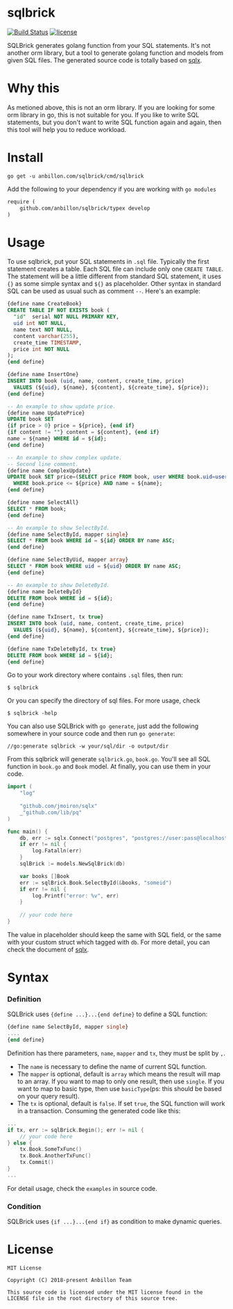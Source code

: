 sqlbrick
========

[![Build Status](https://travis-ci.org/Tourbillon/sqlbrick.svg?branch=develop)](https://travis-ci.org/Tourbillon/sqlbrick) [![license](http://img.shields.io/badge/license-MIT-red.svg?style=flat)](https://raw.githubusercontent.com/Tourbillon/sqlbrick/master/LICENSE)

SQLBrick generates golang function from your SQL statements. It's not another orm library, but a tool to generate golang function and models from given SQL files. The generated source code is totally based on  [sqlx][1]. 

# Why this
As metioned above, this is not an orm library. If you are looking for some orm library in go, this is not suitable for you. If you like to write SQL statements, but you don't want to write SQL function again and again, then this tool will help you to reduce workload.

# Install
```shell
go get -u anbillon.com/sqlbrick/cmd/sqlbrick
```
Add the following to your dependency if you are working with `go modules`
```mod
require (
	github.com/anbillon/sqlbrick/typex develop
)
```

# Usage
To use sqlbrick, put your SQL statements in `.sql` file. Typically the first statement creates a table. Each SQL file can include only one `CREATE TABLE`. The statement will be a little different from standard SQL statement, it uses `{}` as some simple syntax and `${}` as  placeholder. Other syntax in standard SQL can be used as usual such as comment  `--`. Here's an example:

```sql
{define name CreateBook}
CREATE TABLE IF NOT EXISTS book (
  "id"  serial NOT NULL PRIMARY KEY,
  uid int NOT NULL,
  name text NOT NULL,
  content varchar(255),
  create_time TIMESTAMP,
  price int NOT NULL
);
{end define}

{define name InsertOne}
INSERT INTO book (uid, name, content, create_time, price)
  VALUES (${uid}, ${name}, ${content}, ${create_time}, ${price});
{end define}

-- An example to show update price.
{define name UpdatePrice}
UPDATE book SET
{if price > 0} price = ${price}, {end if}
{if content != ""} content = ${content}, {end if}
name = ${name} WHERE id = ${id};
{end define}

-- An example to show complex update.
-- Second line comment.
{define name ComplexUpdate}
UPDATE book SET price=(SELECT price FROM book, user WHERE book.uid=user.id)
  WHERE book.price <= ${price} AND name = ${name};
{end define}

{define name SelectAll}
SELECT * FROM book;
{end define}

-- An example to show SelectById.
{define name SelectById, mapper single}
SELECT * FROM book WHERE id = ${id} ORDER BY name ASC;
{end define}

{define name SelectByUid, mapper array}
SELECT * FROM book WHERE uid = ${uid} ORDER BY name ASC;
{end define}

-- An example to show DeleteById.
{define name DeleteById}
DELETE FROM book WHERE id = ${id};
{end define}

{define name TxInsert, tx true}
INSERT INTO book (uid, name, content, create_time, price)
  VALUES (${uid}, ${name}, ${content}, ${create_time}, ${price});
{end define}

{define name TxDeleteById, tx true}
DELETE FROM book WHERE id = ${id};
{end define}
```
Go to your work directory where contains `.sql` files, then run:
```shel
$ sqlbrick
```
Or you can specify the directory of sql files. For more usage, check
```shell
$ sqlbrick -help
```
You  can also use SQLBrick with `go generate`, just add the following somewhere in your source code and then run `go generate`:
```text
//go:generate sqlbrick -w your/sql/dir -o output/dir
```

From this sqlbrick will generate `sqlbrick.go`, `book.go`. You'll see all SQL function in `book.go` and `Book` model. At finally, you can use them in your code.
```go
import (
	"log"
	
	"github.com/jmoiron/sqlx"
	_"github.com/lib/pq"
)

func main() {
	db, err := sqlx.Connect("postgres", "postgres://user:pass@localhost/dbname?sslmode=disable")
	if err != nil {
		log.Fatalln(err)
	}
	sqlBrick := models.NewSqlBrick(db)

	var books []Book
	err := sqlBrick.Book.SelectById(&books, "someid")
	if err != nil {
		log.Printf("error: %v", err)
	}
	
	// your code here
}
```
The value in placeholder should keep the same with SQL field, or the same with your custom struct which tagged with `db`. For more detail, you can check the document of [sqlx][1]. 

# Syntax

### Definition
SQLBrick uses `{define ...}...{end define}` to define a SQL function:
```sql
{define name SelectById, mapper single}
....
{end define}
```
Definition has there parameters, `name`,  `mapper` and `tx`, they must be split by `,`. 
* The `name` is necessary to define the name of current SQL function.
* The `mapper` is optional, default is `array` which means the result will map to an array. If you want to map to only one result, then use `single`. If you want to map to basic type, then use `basicType`(ps: this should be based on your query result).
* The `tx` is optional, default is `false`. If set `true`, the SQL function will work in a transaction. Consuming the generated code like this:
```go
...
if tx, err := sqlBrick.Begin(); err != nil {
	// your code here
} else {
	tx.Book.SomeTxFunc()
	tx.Book.AnotherTxFunc()
	tx.Commit()
}
...
```
For detail usage,  check the `examples` in source code.

### Condition
SQLBrick uses `{if ...}...{end if}` as condition to make dynamic queries.

License
======
```text
MIT License

Copyright (C) 2018-present Anbillon Team

This source code is licensed under the MIT license found in the
LICENSE file in the root directory of this source tree.
```

[1]: https://github.com/jmoiron/sqlx
